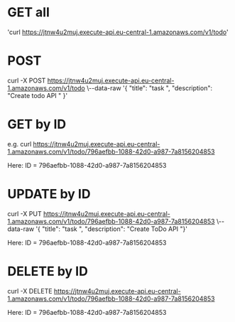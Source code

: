 
# GET all
'curl https://jtnw4u2muj.execute-api.eu-central-1.amazonaws.com/v1/todo'

# POST 
curl -X POST https://jtnw4u2muj.execute-api.eu-central-1.amazonaws.com/v1/todo \\--data-raw '{ "title": "task ", "description": "Create todo API " }'

# GET by ID
e.g. curl https://jtnw4u2muj.execute-api.eu-central-1.amazonaws.com/v1/todo/796aefbb-1088-42d0-a987-7a8156204853

Here: ID = 796aefbb-1088-42d0-a987-7a8156204853

# UPDATE by ID
curl -X PUT https://jtnw4u2muj.execute-api.eu-central-1.amazonaws.com/v1/todo/796aefbb-1088-42d0-a987-7a8156204853 \\--data-raw '{ "title": "task ", "description": "Create ToDo API "}'

Here: ID = 796aefbb-1088-42d0-a987-7a8156204853


# DELETE by ID
curl -X DELETE https://jtnw4u2muj.execute-api.eu-central-1.amazonaws.com/v1/todo/796aefbb-1088-42d0-a987-7a8156204853 

Here: ID = 796aefbb-1088-42d0-a987-7a8156204853
